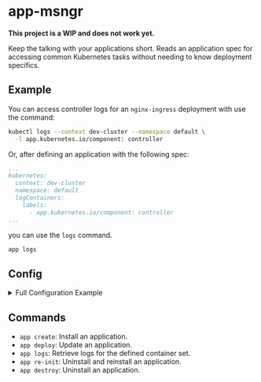 # app-msngr

**This project is a WIP and does not work yet.**

Keep the talking with your applications short. Reads an application spec for
accessing common Kubernetes tasks without needing to know deployment specifics.

## Example

You can access controller logs for an `nginx-ingress` deployment with use the
command:

```sh
kubectl logs --context dev-cluster --namespace default \
  -l app.kubernetes.io/component: controller
```

Or, after defining an application with the following spec:

```yaml
...
kubernetes:
  context: dev-cluster
  namespace: default
  logContainers:
    labels:
      - app.kubernetes.io/component: controller
...
```

you can use the `logs` command.

```sh
app logs
```

## Config

<details>
<summary>Full Configuration Example</summary>

```yaml
helm:
  repo: https://helm.nginx.com/stable
  chart: nginx-ingress
kubernetes:
  context: dev-cluster
  namespace: default
  logContainers:
    labels:
      - app.kubernetes.io/component: controller
```

</details>

## Commands

- `app create`: Install an application.
- `app deploy`: Update an application.
- `app logs`: Retrieve logs for the defined container set.
- `app re-init`: Uninstall and reinstall an application.
- `app destroy`: Uninstall an application.
